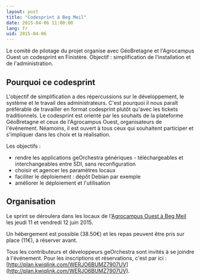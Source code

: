 ```yaml
---
layout: post
title: "Codesprint à Beg Meil"
date: 2015-04-06 11:00:00
lang: fr
uid: 2015-04-06
---
```


Le comité de pilotage du projet organise avec GéoBretagne et l'Agrocampus Ouest un codesprint en Finistère. 
Objectif : simplification de l'installation et de l'administration.

<!--more-->

## Pourquoi ce codesprint

L'objectif de simplification a des répercussions sur le développement, le système et le travail des administrateurs. C'est pourquoi il nous paraît préférable de travailler en format codesprint plutôt qu'avec les tickets traditionnels. Le codesprint est orienté par les souhaits de la plateforme GéoBretagne et ceux de l'Agrocampus Ouest, organisateurs de l'événement. Néamoins, il est ouvert à tous ceux qui souhaitent participer et s'impliquer dans les choix et la réalisation.

Les objectifs :

 * rendre les applications geOrchestra génériques - téléchargeables et interchangeables entre SDI, sans reconfiguration
 * choisir et agencer les paramètres locaux
 * faciliter le déploiement : dépôt Debian par exemple
 * améliorer le déploiement et l'utilisation

## Organisation

Le sprint se déroulera dans les locaux de l'[Agrocampus Ouest à Beg Meil](http://geobretagne.fr/m/?x=-443596&y=6083708&z=18&lb=1&title=codesprint+geOrchestra) les jeudi 11 et vendredi 12 juin 2015.

Un hébergement est possible (38.50€) et les repas peuvent être pris sur place (11€), à réserver avant. 

Tous les contributeurs et développeurs geOrchestra sont invités à se joindre à l'événement. Pour les inscriptions et réservations, c'est par ici : [http://plan.kwiqlink.com/WERJO6BUMZ7907UV](http://plan.kwiqlink.com/WERJO6BUMZ7907UV).